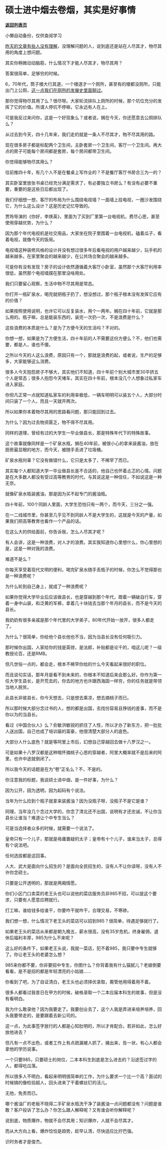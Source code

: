 # 硕士进中烟去卷烟，其实是好事情

[**返回列表页**](/gzh/记忆承载)

小懒自动备份，仅供查阅学习

[昨天的文章有些人没有理解](http://mp.weixin.qq.com/s?__biz=MzU0MjYwNDU2Mw==&mid=2247500009&idx=1&sn=da5ec7391c4d239dac2fcbd49709743d&chksm=fb1aac95cc6d25833a7025328f75ff6b058dee094ba516273914d83df5c33b39d0f144ade16c&scene=21#wechat_redirect)，没理解问题的人，说到底还是站在人尽其才，物尽其用的角度上想问题。  

  

其实你稍微动动脑筋，什么情况下才能人尽其才，物尽其用？  

  

答案很简单，足够穷的时候。

  

6，70年代，筒子楼大行其道，一个楼道才一个厕所，甚至有的楼都没厕所，只能出门上公厕，[这一点我们在厕所的发展史里面聊过](http://mp.weixin.qq.com/s?__biz=MzU0MjYwNDU2Mw==&mid=2247499726&idx=1&sn=471cbda30fe6b9bc980a1a4624270578&chksm=fb1a93b2cc6d1aa427d1ca27091244291a5f90230bc78a2a24f52b67b24f716b03100db9b23b&scene=21#wechat_redirect)。  

  

那你觉得物尽其用了么？很尽呀。大家轮流排队上厕所的时候，那个坑位充分的发挥了它的价值。所谓人停坑不停嘛，它永远有人在上。

  

可是我反过来问你，这是一个好现象么？或者说，搁在今天，你还愿意去公厕排队么？  

  

从过去到今天，四十几年来，我们走的就是一条人不尽其才，物不尽其用的路。  

  

现在很多房子都是标配两个卫生间，主卧套房一个卫生间，客厅一个卫生间。再大点的房子可能每个房间都是套房，每个房间都带卫生间。

  

你觉得能够物尽其用么？

  

往前推四十年，有几个人不是在餐桌上写作业的？不是餐厅客厅书房合三为一的？  

  

其实卧室里放张书桌已经充分满足需求了，有必要独立书房么？有没有必要不重要，重要的是这些日后都出现了。  

  

我们仔细想一想，客厅的布局为什么围绕电视墙？一面墙上挂电视，一圈沙发围绕它，为什么这么设计？这是历史记忆导致的。

  

贾玲导演的《你好，李焕英》，里面为了买到厂里第一台电视机，费尽心思，甚至使用穿越优势，为什么？

  

因为那个年代电视机是社交用品，大家坐在院子里围着一台电视机，磕着瓜子，看着电视，就像今天的饭局。

  

电视墙这种装修风格的设计并没有想过很多年后看电视的用户越来越少，玩手机的越来越多。在家里聚会的越来越少，在公共场合聚会的越来越多。  

  

可是你有没有发现？房子的设计依然遵循着大客厅小卧室，虽然那个大客厅利用率很低，虽然那个电视墙摆在那里没啥用处。  

  

我们只要留心观察，生活中物不尽其用是常态。  

  

你打开一瓶矿泉水，喝完就把瓶子扔了，想没想过，那个瓶子根本没有发挥它应有的价值？  

  

如果按照使用说明，也许它可以反复装水，用个一两年。搁在四十年前，它就是那么用的。瓶子嘛，总是能装东西的，装完一次扔一次，不是浪费是什么？  

  

这些浪费的本质是什么？是为了方便今天的生活吗？不对的。  

  

你想一想，如果是为了方便生活，四十年前的人不需要这份方便么？不，他们也需要，都是人，谁也不傻。

  

之所以今天的人这么浪费，原因只有一个，那就是浪费的起，或者说，生产的足够多，大家能够这么消费。  

  

很多人今天抱怨房子不够大，其实他们不知道，四十年前个别大城市里30平挤五个人是常态；很多人抱怨今天堵车，其实在四十年前，根本没几个人想象过私家车进入家庭。  

  

你但凡正常一点就知道私家车的利用率极低，一辆车明明可以装五个人，大部分时间只装了一个人，而且一天就开两次。

  

所以如果你本着物尽其用的思路看问题，那只能回到过去。

  

为什么？因为过去物资匮乏，物不得不尽其用。  

  

同样的道理，曾经有过的大学生一毕业做县长，那是特殊年代下的特殊故事。  

  

这个故事就像同样是一个矿泉水瓶，搁在40年前，被很小心的拿来装酱油，放在厨房最显眼的地方，而今天，被随手丢进了垃圾桶。  

  

矿泉水瓶何辜？它没有做错什么，它只是太多了，不稀罕了而已。  

  

其实每个人都知道大学一毕业做县长是不合适的，他自己也怀着忐忑的心情。问题是在大多数人都没有受过高等教育的时代，与其说这是一种信任，不如说这是一种无奈。  

  

就像矿泉水瓶装酱油，那是因为买不起专门的酱油瓶。

  

四十年前，100个同龄人里面，大学生恐怕只有一两个，而今天，三分之一强。  

  

在一二线城市里，你甚至几乎见不到同龄人不是大学生的，这就是今天的产量，如果我们把高等教育也看作一个产品的话。  

  

在这么大的供给面前，你告诉我，怎么人尽其才呢？  

  

有人会讲，这是一种浪费，对人才的浪费。其实我知道你心里想什么，你心里想的是，这是一种对我的浪费。  

  

难道不是么？  

  

你每天享受着现代文明的便利，喝完矿泉水随手丢瓶子的时候，你怎么不觉得那也是一种浪费呢？  

  

为什么轮到自己身上，就成了一种浪费呢？  

  

如果你觉得大学毕业后应该做县长，也是穿越到那个年代，蹬着一辆破自行车，穿着一身中山装，和泛黄的军裤，拿着几十块钱去当那个年月的县长，而不是今天的县长。

  

我奶奶有很多亲戚是那个年代里的大学弟子，80年代开始一放开，很多人都走了。  

  

为什么？很简单，你给他个县长他也不当，因为当县长没有任何吸引力。

  

那时候你出国，人家给你的钱是英镑，是法郎，补贴都是论千的，咱这儿呢？一级教授论百，还是RMB。  

  

但凡世俗一点的，都会走，根本不稀罕你给的什么今天看起来很好的职位。  

  

而且说句实话，那年月是看不到未来的，你根本不知道后来会那么好。你作为第一任大学生县长，是开荒去的，你去的地方也许跟西海固一样穷，你的任务就是带领当地人脱贫。

  

此县长非彼县长，你今天想去，只是想去乘凉，想去摘桃子而已。

  

所以那时候大部分念过书的人，想的都是出国，去找份容易且挣钱的差事，而不是你以为的当县长。  

  

看过《中国合伙人》么？俞敏洪敏锐的抓住了人性，所以才办了新东方，把一批批人送出国，自己也成了培训届的富豪，他很清楚大部分人的底色。  

  

大部分人什么底色？就是等阿里上市后，幻想自己穿越回去做十八罗汉之一。  

  

可是如果十八罗汉都是这种暗怀摘桃子心思的穿越者，阿里大概率就不是后来的阿里，也许中途就倒闭了。

  

所以我今天的话题是在为“卷”正名么？不，不是的。  

  

你注意我的标题，我说硕士进中烟，是一件好事，为什么？  

  

因为公开，因为透明，因为起码有个说法。  

  

当年为什么捡到个瓶子就拿来装酱油？因为没瓶子呀，没瓶子不是它是谁？  

  

同理，当年没几个念过大学的，你念了清北还不出国，说明有才还忠诚，不让你当县长让谁当？难道让个中专生当么？

  

可是当选择者众多的时候，就需要一个说法了。  

  

皇帝只有一个儿子，那就是毋庸置疑的太子；皇帝有十个儿子，谁来当太子，总得有个说法吧。  

  

任何选拔都是这回事。

  

人大、武大是面向什么招生的？是面向全民招生的，没有人不让你读呀，没有人不许你念硕士。  

  

只要是公开透明的，那就是两厢情愿。  

  

你们小区门口卖菜的老王头也可以说他的菜店服务员非985不招，可以提这个要求，只要有人愿意应聘就行。

  

打工嘛，谁给钱多给谁干，你要咋干就咋干，合理交易，不寒碜。  

  

我们想一想，什么情况下老王头的菜店可以招到985？很简单，待遇足够就行了。

  

如果老王头的菜店从来都是朝九晚五，薪水很高，没有35岁危机，终身雇佣，退休后福利丰厚，985为什么不来呢？

  

这么好的条件下，如果老王头说，我就一菜店，犯不着985，我只要中专生就够了。你让老王头的老婆怎么想？  

  

985来你都不要，你非要招中专生，你图什么？你背着我有什么猫腻儿？老娘倒要看看，是不是招的都是年轻漂亮的小姑娘......  

  

你看到了吧，为了自证清白，老王头也必须择优录取，甭管他用得着用不着。

  

很多人都看过我昔日在甲方的时候，破格录取一个二本应届本科生的故事，但是没有看明白。  

  

我为什么敢录他？因为我要走了。我要创业去了，这个人我是弄进来培养培养，回头我要带走的，是要跟着去新公司的。  

  

这一点，为此事签字放行的人都是心知肚明的，所以才肯配合。若非如此，怎么好放他进去？

  

但凡有一点不出色，或者工作上有点疏漏被人抓了，捅出来，告一状，有心人都会拿他的学历说事。

  

一个只要985，只要硕士的岗位，二本本科生到底是怎么进去的？沿途签过字的人，都得吃瓜落。

  

所以很多人不明白，看起来明明很简单的工作，为什么要求一个比一个高？面试的时候搞的像检验超人，回头进来了干着螺丝钉的活儿。

  

无他，免责而已。  

  

哪个酱油厂的老板不晓得二手矿泉水瓶洗干净了装酱油一点问题都没有？问题是谁敢？客户投诉了怎么办？你怎么跟人解释呢？又有谁会听你解释呢？

  

说到底，物质爆炸，物就不会尽其用；知识爆炸，人就不会尽其才。  

  

而从大方向上看，爆炸恰恰是趋势，趁早认清，尽快适应比拧巴强。

  

识时务者才是俊杰。

